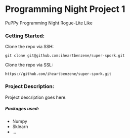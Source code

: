 # Programming Night Project 1
PuPPy Programming Night Rogue-Lite Like

### Getting Started:

Clone the repo via SSH:

`git clone git@github.com:iheartbenzene/super-spork.git`

Clone the repo via SSL:

`https://github.com/iheartbenzene/super-spork.git`

### Project Description:

Project description goes here.

##### Packages used:

+ Numpy
+ Sklearn
+ ...
